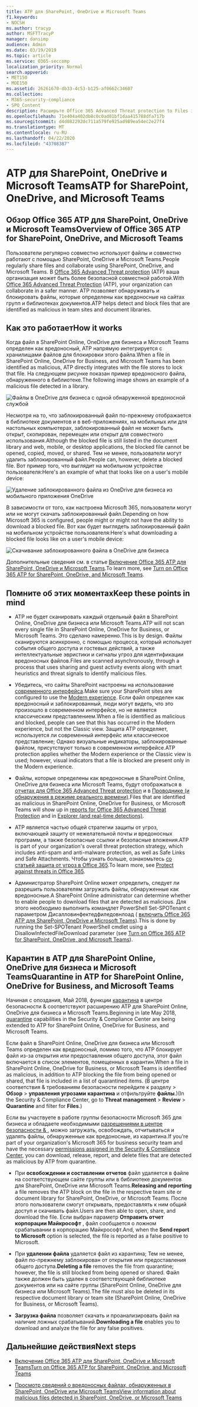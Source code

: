 ```yaml
---
title: ATP для SharePoint, OneDrive и Microsoft Teams
f1.keywords:
- NOCSH
ms.author: tracyp
author: MSFTTracyP
manager: dansimp
audience: Admin
ms.date: 03/19/2019
ms.topic: article
ms.service: O365-seccomp
localization_priority: Normal
search.appverid:
- MET150
- MOE150
ms.assetid: 26261670-db33-4c53-b125-af0662c34607
ms.collection:
- M365-security-compliance
- SPO_Content
description: Расширьте Office 365 Advanced Threat protection to Files in SharePoint Online, OneDrive для бизнеса и Microsoft Teams, чтобы обеспечить более безопасную совместную работу для вашей организации.
ms.openlocfilehash: 71e404a402db8c0c0ad01bf1daa415788dfa717b
ms.sourcegitcommit: d4d082292dc711a579fe925ad989ea54ec2e27f4
ms.translationtype: MT
ms.contentlocale: ru-RU
ms.lasthandoff: 04/22/2020
ms.locfileid: "43708387"
---
```

# <a name="atp-for-sharepoint-onedrive-and-microsoft-teams"></a><span data-ttu-id="13ba4-103">ATP для SharePoint, OneDrive и Microsoft Teams</span><span class="sxs-lookup"><span data-stu-id="13ba4-103">ATP for SharePoint, OneDrive, and Microsoft Teams</span></span>

## <a name="overview-of-office-365-atp-for-sharepoint-onedrive-and-microsoft-teams"></a><span data-ttu-id="13ba4-104">Обзор Office 365 ATP для SharePoint, OneDrive и Microsoft Teams</span><span class="sxs-lookup"><span data-stu-id="13ba4-104">Overview of Office 365 ATP for SharePoint, OneDrive, and Microsoft Teams</span></span>

<span data-ttu-id="13ba4-105">Пользователи регулярно совместно используют файлы и совместно работают с помощью SharePoint, OneDrive и Microsoft Teams.</span><span class="sxs-lookup"><span data-stu-id="13ba4-105">People regularly share files and collaborate using SharePoint, OneDrive, and Microsoft Teams.</span></span> <span data-ttu-id="13ba4-106">В [Office 365 Advanced Threat protection](office-365-atp.md) (ATP) ваша организация может быть более безопасной совместной работой.</span><span class="sxs-lookup"><span data-stu-id="13ba4-106">With [Office 365 Advanced Threat Protection](office-365-atp.md) (ATP), your organization can collaborate in a safer manner.</span></span> <span data-ttu-id="13ba4-107">ATP позволяет обнаруживать и блокировать файлы, которые определены как вредоносные на сайтах групп и библиотеках документов.</span><span class="sxs-lookup"><span data-stu-id="13ba4-107">ATP helps detect and block files that are identified as malicious in team sites and document libraries.</span></span>

## <a name="how-it-works"></a><span data-ttu-id="13ba4-108">Как это работает</span><span class="sxs-lookup"><span data-stu-id="13ba4-108">How it works</span></span>

<span data-ttu-id="13ba4-109">Когда файл в SharePoint Online, OneDrive для бизнеса и Microsoft Teams определен как вредоносный, ATP напрямую интегрируется с хранилищами файлов для блокировки этого файла.</span><span class="sxs-lookup"><span data-stu-id="13ba4-109">When a file in SharePoint Online, OneDrive for Business, and Microsoft Teams has been identified as malicious, ATP directly integrates with the file stores to lock that file.</span></span> <span data-ttu-id="13ba4-110">На следующем рисунке показан пример вредоносного файла, обнаруженного в библиотеке.</span><span class="sxs-lookup"><span data-stu-id="13ba4-110">The following image shows an example of a malicious file detected in a library.</span></span>

![Файлы в OneDrive для бизнеса с одной обнаруженной вредоносной службой](../../media/2bba71cc-7ad1-4799-8b9d-d56f923db3a7.png)

<span data-ttu-id="13ba4-112">Несмотря на то, что заблокированный файл по-прежнему отображается в библиотеке документов и в веб-приложениях, на мобильных или для настольных компьютерах, заблокированный файл не может быть открыт, скопирован, перемещен или открыт для совместного использования.</span><span class="sxs-lookup"><span data-stu-id="13ba4-112">Although the blocked file is still listed in the document library and web, mobile, or desktop applications, the blocked file cannot be opened, copied, moved, or shared.</span></span> <span data-ttu-id="13ba4-113">Тем не менее, пользователи могут удалить заблокированный файл.</span><span class="sxs-lookup"><span data-stu-id="13ba4-113">People can, however, delete a blocked file.</span></span> <span data-ttu-id="13ba4-114">Вот пример того, что выглядит на мобильном устройстве пользователя:</span><span class="sxs-lookup"><span data-stu-id="13ba4-114">Here's an example of what that looks like on a user's mobile device:</span></span>

![Удаление заблокированного файла из OneDrive для бизнеса из мобильного приложения OneDrive](../../media/cb1c1705-fd0a-45b8-9a26-c22503011d54.png)

<span data-ttu-id="13ba4-116">В зависимости от того, как настроена Microsoft 365, пользователи могут или не могут скачать заблокированный файл.</span><span class="sxs-lookup"><span data-stu-id="13ba4-116">Depending on how Microsoft 365 is configured, people might or might not have the ability to download a blocked file.</span></span> <span data-ttu-id="13ba4-117">Вот как будет выглядеть заблокированный файл на мобильном устройстве пользователя:</span><span class="sxs-lookup"><span data-stu-id="13ba4-117">Here's what downloading a blocked file looks like on a user's mobile device:</span></span>

![Скачивание заблокированного файла в OneDrive для бизнеса](../../media/be288a82-bdd8-4371-93d8-1783db3b61bc.png)

<span data-ttu-id="13ba4-119">Дополнительные сведения см. в статье [Включение Office 365 ATP для SharePoint, OneDrive и Microsoft Teams](turn-on-atp-for-spo-odb-and-teams.md).</span><span class="sxs-lookup"><span data-stu-id="13ba4-119">To learn more, see [Turn on Office 365 ATP for SharePoint, OneDrive, and Microsoft Teams](turn-on-atp-for-spo-odb-and-teams.md).</span></span>

## <a name="keep-these-points-in-mind"></a><span data-ttu-id="13ba4-120">Помните об этих моментах</span><span class="sxs-lookup"><span data-stu-id="13ba4-120">Keep these points in mind</span></span>

- <span data-ttu-id="13ba4-121">ATP не будет сканировать каждый отдельный файл в SharePoint Online, OneDrive для бизнеса или Microsoft Teams.</span><span class="sxs-lookup"><span data-stu-id="13ba4-121">ATP will not scan every single file in SharePoint Online, OneDrive for Business, or Microsoft Teams.</span></span> <span data-ttu-id="13ba4-122">Это сделано намеренно.</span><span class="sxs-lookup"><span data-stu-id="13ba4-122">This is by design.</span></span> <span data-ttu-id="13ba4-123">Файлы сканируются асинхронно, с помощью процесса, который использует события общего доступа и гостевых действий, а также интеллектуальные эвристики и сигналы угроз для идентификации вредоносных файлов.</span><span class="sxs-lookup"><span data-stu-id="13ba4-123">Files are scanned asynchronously, through a process that uses sharing and guest activity events along with smart heuristics and threat signals to identify malicious files.</span></span>

- <span data-ttu-id="13ba4-124">Убедитесь, что сайты SharePoint настроены на использование [современного интерфейса](https://docs.microsoft.com/sharepoint/guide-to-sharepoint-modern-experience).</span><span class="sxs-lookup"><span data-stu-id="13ba4-124">Make sure your SharePoint sites are configured to use the [Modern experience](https://docs.microsoft.com/sharepoint/guide-to-sharepoint-modern-experience).</span></span> <span data-ttu-id="13ba4-125">Если файл определен как вредоносный и заблокированный, люди могут видеть, что это произошло в современном интерфейсе, но не является классическим представлением.</span><span class="sxs-lookup"><span data-stu-id="13ba4-125">When a file is identified as malicious and blocked, people can see that this has occurred in the Modern experience, but not the Classic view.</span></span> <span data-ttu-id="13ba4-126">Защита ATP определяет, используется ли современный интерфейс или классическое представление; Однако визуальные индикаторы, заблокированные файлом, присутствуют только в современном интерфейсе.</span><span class="sxs-lookup"><span data-stu-id="13ba4-126">ATP protection applies whether the Modern experience or the Classic view is used; however, visual indicators that a file is blocked are present only in the Modern experience.</span></span>

- <span data-ttu-id="13ba4-127">Файлы, которые определены как вредоносные в SharePoint Online, OneDrive для бизнеса или Microsoft Teams, будут отображаться в [отчетах для Office 365 Advanced Threat protection](view-reports-for-atp.md) и в [Проводнике (и обнаружения в режиме реального времени)](threat-explorer.md).</span><span class="sxs-lookup"><span data-stu-id="13ba4-127">Files that are identified as malicious in SharePoint Online, OneDrive for Business, or Microsoft Teams will show up in [reports for Office 365 Advanced Threat Protection](view-reports-for-atp.md) and in [Explorer (and real-time detections)](threat-explorer.md).</span></span>

- <span data-ttu-id="13ba4-128">ATP является частью общей стратегии защиты от угроз, включающей защиту от нежелательной почты и вредоносных программ, а также безопасные ссылки и безопасные вложения.</span><span class="sxs-lookup"><span data-stu-id="13ba4-128">ATP is part of your organization's overall threat protection strategy, which includes anti-spam and anti-malware protection, as well as Safe Links and Safe Attachments.</span></span> <span data-ttu-id="13ba4-129">Чтобы узнать больше, ознакомьтесь [со статьей защита от угроз в Office 365](protect-against-threats.md).</span><span class="sxs-lookup"><span data-stu-id="13ba4-129">To learn more, see [Protect against threats in Office 365](protect-against-threats.md).</span></span>

- <span data-ttu-id="13ba4-130">Администратор SharePoint Online может определить, следует ли разрешить пользователям загружать файлы, обнаруженные как вредоносные.</span><span class="sxs-lookup"><span data-stu-id="13ba4-130">A SharePoint Online administrator can determine whether to enable people to download files that are detected as malicious.</span></span> <span data-ttu-id="13ba4-131">Для этого необходимо выполнить командлет PowerShell Set-SPOTenant с параметром Дисалловинфектедфиледовнлоад ( [включить Office 365 ATP для SharePoint, OneDrive и Microsoft Teams](turn-on-atp-for-spo-odb-and-teams.md)).</span><span class="sxs-lookup"><span data-stu-id="13ba4-131">This is done by running the Set-SPOTenant PowerShell cmdlet using a DisallowInfectedFileDownload parameter (see [Turn on Office 365 ATP for SharePoint, OneDrive, and Microsoft Teams](turn-on-atp-for-spo-odb-and-teams.md)).</span></span>

## <a name="quarantine-in-atp-for-sharepoint-online-onedrive-for-business-and-microsoft-teams"></a><span data-ttu-id="13ba4-132">Карантин в ATP для SharePoint Online, OneDrive для бизнеса и Microsoft Teams</span><span class="sxs-lookup"><span data-stu-id="13ba4-132">Quarantine in ATP for SharePoint Online, OneDrive for Business, and Microsoft Teams</span></span>

 <span data-ttu-id="13ba4-133">Начиная с опоздания, Май 2018, функции [карантина](quarantine-email-messages.md) в центре безопасности &amp; соответствуют расширению ATP для SharePoint Online, OneDrive для бизнеса и Microsoft Teams.</span><span class="sxs-lookup"><span data-stu-id="13ba4-133">Beginning in late May 2018, [quarantine](quarantine-email-messages.md) capabilities in the Security &amp; Compliance Center are being extended to ATP for SharePoint Online, OneDrive for Business, and Microsoft Teams.</span></span>

<span data-ttu-id="13ba4-134">Если файл в SharePoint Online, OneDrive для бизнеса или Microsoft Teams определен как вредоносный, помимо того, что ATP блокирует файл из-за открытия или предоставления общего доступа, этот файл включается в список элементов, помещенных в карантин.</span><span class="sxs-lookup"><span data-stu-id="13ba4-134">When a file in SharePoint Online, OneDrive for Business, or Microsoft Teams is identified as malicious, in addition to ATP blocking the file from being opened or shared, that file is included in a list of quarantined items.</span></span> <span data-ttu-id="13ba4-135">(В центре соответствия &amp; требованиям безопасности перейдите к разделу \> **Обзор** \> **управления угрозами** **карантина** и отфильтруйте **файлы**.)</span><span class="sxs-lookup"><span data-stu-id="13ba4-135">(In the Security &amp; Compliance Center, go to **Threat management** \> **Review** \> **Quarantine** and filter for **Files**.)</span></span>

<span data-ttu-id="13ba4-136">Если вы участвуете в работе группы безопасности Microsoft 365 для бизнеса и обладаете необходимыми [разрешениями в центре безопасности &amp; ](permissions-in-the-security-and-compliance-center.md), можно загружать, освобождать, отчитываться и удалять файлы, обнаруженные как вредоносные, из карантина.</span><span class="sxs-lookup"><span data-stu-id="13ba4-136">If you're part of your organization's Microsoft 365 for business security team and have the necessary [permissions assigned in the Security &amp; Compliance Center](permissions-in-the-security-and-compliance-center.md), you can download, release, report, and delete files that are detected as malicious by ATP from quarantine.</span></span>

- <span data-ttu-id="13ba4-137">При **освобождении и составлении отчетов** файл удаляется в файле на соответствующем сайте группы или в библиотеке документов для SharePoint, OneDrive или Microsoft Teams.</span><span class="sxs-lookup"><span data-stu-id="13ba4-137">**Releasing and reporting** a file removes the ATP block on the file in the respective team site or document library for SharePoint, OneDrive, or Microsoft Teams.</span></span> <span data-ttu-id="13ba4-138">После этого пользователи смогут открывать, предоставлять к ним общий доступ и скачивать файл.</span><span class="sxs-lookup"><span data-stu-id="13ba4-138">Users are then able to open, share, and download the file.</span></span> <span data-ttu-id="13ba4-139">Если выбран параметр **Отправить отчет корпорации Майкрософт** , файл сообщается о ложном срабатывании в корпорацию Майкрософт.</span><span class="sxs-lookup"><span data-stu-id="13ba4-139">And, when the **Send report to Microsoft** option is selected, the file is reported as a false positive to Microsoft.</span></span>

- <span data-ttu-id="13ba4-140">При **удалении файла** удаляется файл из карантина; Тем не менее, файл по-прежнему заблокирован от открытия или предоставления общего доступа.</span><span class="sxs-lookup"><span data-stu-id="13ba4-140">**Deleting a file** removes the file from quarantine; however, the file is still blocked from being opened or shared.</span></span> <span data-ttu-id="13ba4-141">Файл также должен быть удален в соответствующей библиотеке документов или на сайте группы (SharePoint Online, OneDrive для бизнеса или Microsoft Teams).</span><span class="sxs-lookup"><span data-stu-id="13ba4-141">The file must also be deleted in its respective document library or team site (SharePoint Online, OneDrive for Business, or Microsoft Teams).</span></span>

- <span data-ttu-id="13ba4-142">**Загрузка файла** позволяет скачать и проанализировать файл на наличие ложных срабатываний.</span><span class="sxs-lookup"><span data-stu-id="13ba4-142">**Downloading a file** enables you to download and analyze the file for any false positives.</span></span>

## <a name="next-steps"></a><span data-ttu-id="13ba4-143">Дальнейшие действия</span><span class="sxs-lookup"><span data-stu-id="13ba4-143">Next steps</span></span>

 - [<span data-ttu-id="13ba4-144">Включение Office 365 ATP для SharePoint, OneDrive и Microsoft Teams</span><span class="sxs-lookup"><span data-stu-id="13ba4-144">Turn on Office 365 ATP for SharePoint, OneDrive, and Microsoft Teams</span></span>](turn-on-atp-for-spo-odb-and-teams.md)

 - [<span data-ttu-id="13ba4-145">Просмотр сведений о вредоносных файлах, обнаруженных в SharePoint, OneDrive или Microsoft Teams</span><span class="sxs-lookup"><span data-stu-id="13ba4-145">View information about malicious files detected in SharePoint, OneDrive, or Microsoft Teams</span></span>](malicious-files-detected-in-spo-odb-or-teams.md)

